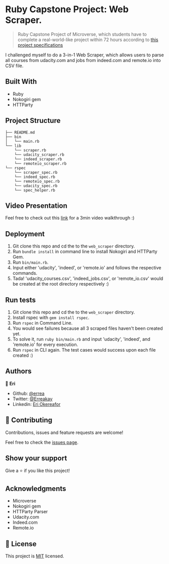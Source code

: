 # Ruby Capstone Project: Web Scraper.

> Ruby Capstone Project of Microverse, which students have to complete a real-world-like project within 72 hours according to [this project specifications](https://www.notion.so/microverse/Build-your-own-scraper-f54eaca54d8a4d758a5f0141468127a8)

I challenged myself to do a 3-in-1 Web Scraper, which allows users to parse all courses from udacity.com and jobs from indeed.com and remote.io into CSV file.

## Built With

- Ruby
- Nokogiri gem
- HTTParty

## Project Structure

```
├── README.md
├── bin
│   └── main.rb
└── lib
    └── scraper.rb
    └── udacity_scraper.rb
    └── indeed_scraper.rb
    └── remoteio_scraper.rb
└── rspec
    └── scraper_spec.rb
    └── indeed_spec.rb
    └── remoteio_spec.rb
    └── udacity_spec.rb
    └── spec_helper.rb
```

## Video Presentation
Feel free to check out this [link](https://www.loom.com/share/4e3c2779510740759876c791aacf9868) for a 3min video walkthrough :)

## Deployment
1) Git clone this repo and cd the to the `web_scraper` directory.
2) Run `bundle install` in command line to install Nokogiri and HTTParty Gem.
3) Run `bin/main.rb`.
4) Input either 'udacity', 'indeed', or 'remote.io' and follows the respective commands.
5) Tada! 'udacity_courses.csv', 'indeed_jobs.csv', or 'remote_io.csv' would be created at the root directory respectively :)

## Run tests
1) Git clone this repo and cd the to the `web_scraper` directory.
2) Install rspec with `gem install rspec`.
3) Run `rspec` in Command Line.
4) You would see failures because all 3 scraped files haven't been created yet.
5) To solve it, run `ruby bin/main.rb` and input 'udacity', 'indeed', and 'remote.io' for every execution.
6) Run `rspec` in CLI again. The test cases would success upon each file created :)

## Authors

👤 **Eri**

- Github: [@errea](https://github.com/errea)
- Twitter: [@Erreakay](https://github.com/errea)
- Linkedin: [Eri Okereafor](https://www.linkedin.com/in/eri-ngozi-okereafor/)

## 🤝 Contributing

Contributions, issues and feature requests are welcome!

Feel free to check the [issues page](https://github.com/errea/Ruby_Capstone_Scrapper/issues).

## Show your support

Give a ⭐️ if you like this project!

## Acknowledgments

- Microverse
- Nokogiri gem
- HTTParty Parser
- Udacity.com
- Indeed.com
- Remote.io

## 📝 License

This project is [MIT](./MIT.md) licensed.
